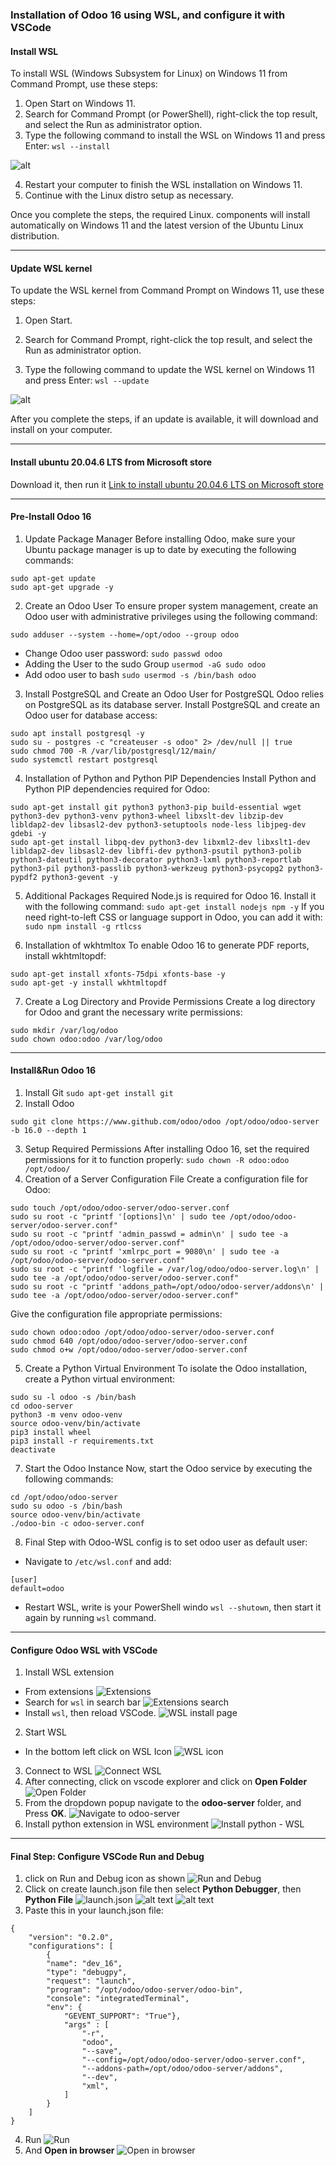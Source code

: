 ### Installation of Odoo 16 using WSL, and configure it with VSCode
#### Install WSL
To install WSL (Windows Subsystem for Linux) on Windows 11 from Command Prompt, use these steps:

1. Open Start on Windows 11.
2. Search for Command Prompt (or PowerShell), right-click the top result, and select the Run as administrator option.
3. Type the following command to install the WSL on Windows 11 and press Enter:
     `wsl --install`

![alt](https://i0.wp.com/pureinfotech.com/wp-content/uploads/2020/11/install-wsl-windows-11-command.jpg?w=1011&quality=78&strip=all&ssl=1)

4. Restart your computer to finish the WSL installation on Windows 11.
5. Continue with the Linux distro setup as necessary.

Once you complete the steps, the required Linux.
components will install automatically on Windows 11 and the latest version of the Ubuntu Linux distribution.

----------

#### Update WSL kernel
To update the WSL kernel from Command Prompt on Windows 11, use these steps:

1. Open Start.

2. Search for Command Prompt, right-click the top result, and select the Run as administrator option.

3. Type the following command to update the WSL kernel on Windows 11 and press Enter:
`wsl --update`

![alt](https://i0.wp.com/pureinfotech.com/wp-content/uploads/2020/11/update-wsl-command-windows11.jpg?w=1011&quality=78&strip=all&ssl=1)

After you complete the steps, if an update is available, it will download and install on your computer.

----------

#### Install ubuntu 20.04.6 LTS from Microsoft store
Download it, then run it
[Link to install ubuntu 20.04.6 LTS on Microsoft store](https://www.microsoft.com/store/productId/9MTTCL66CPXJ?ocid=pdpshare)

----------

#### Pre-Install Odoo 16
1. Update Package Manager
Before installing Odoo, make sure your Ubuntu package manager is up to date by executing the following commands:
```
sudo apt-get update
sudo apt-get upgrade -y
```
2. Create an Odoo User
To ensure proper system management, create an Odoo user with administrative privileges using the following command:

`sudo adduser --system --home=/opt/odoo --group odoo
`
- Change Odoo user password: `sudo passwd odoo`
- Adding the User to the sudo Group 
`usermod -aG sudo odoo`
- Add odoo user to bash
`sudo usermod -s /bin/bash odoo`
3. Install PostgreSQL and Create an Odoo User for PostgreSQL
Odoo relies on PostgreSQL as its database server. Install PostgreSQL and create an Odoo user for database access:

```
sudo apt install postgresql -y
sudo su - postgres -c "createuser -s odoo" 2> /dev/null || true
sudo chmod 700 -R /var/lib/postgresql/12/main/
sudo systemctl restart postgresql
```
4. Installation of Python and Python PIP Dependencies
Install Python and Python PIP dependencies required for Odoo:

```
sudo apt-get install git python3 python3-pip build-essential wget python3-dev python3-venv python3-wheel libxslt-dev libzip-dev libldap2-dev libsasl2-dev python3-setuptools node-less libjpeg-dev gdebi -y
sudo apt-get install libpq-dev python3-dev libxml2-dev libxslt1-dev libldap2-dev libsasl2-dev libffi-dev python3-psutil python3-polib python3-dateutil python3-decorator python3-lxml python3-reportlab python3-pil python3-passlib python3-werkzeug python3-psycopg2 python3-pypdf2 python3-gevent -y
```
5. Additional Packages Required
Node.js is required for Odoo 16. Install it with the following command:
`sudo apt-get install nodejs npm -y`
If you need right-to-left CSS or language support in Odoo, you can add it with:
`sudo npm install -g rtlcss`

6. Installation of wkhtmltox
To enable Odoo 16 to generate PDF reports, install wkhtmltopdf:

```
sudo apt-get install xfonts-75dpi xfonts-base -y
sudo apt-get -y install wkhtmltopdf
```

7. Create a Log Directory and Provide Permissions
Create a log directory for Odoo and grant the necessary write permissions:
```
sudo mkdir /var/log/odoo
sudo chown odoo:odoo /var/log/odoo
```
----------

#### Install&Run Odoo 16
1. Install Git
`sudo apt-get install git`
2. Install Odoo 
```
sudo git clone https://www.github.com/odoo/odoo /opt/odoo/odoo-server -b 16.0 --depth 1
```
3. Setup Required Permissions
After installing Odoo 16, set the required permissions for it to function properly:
`sudo chown -R odoo:odoo /opt/odoo/`
4. Creation of a Server Configuration File
Create a configuration file for Odoo:
```
sudo touch /opt/odoo/odoo-server/odoo-server.conf
sudo su root -c "printf '[options]\n' | sudo tee /opt/odoo/odoo-server/odoo-server.conf"
sudo su root -c "printf 'admin_passwd = admin\n' | sudo tee -a /opt/odoo/odoo-server/odoo-server.conf"
sudo su root -c "printf 'xmlrpc_port = 9080\n' | sudo tee -a /opt/odoo/odoo-server/odoo-server.conf"
sudo su root -c "printf 'logfile = /var/log/odoo/odoo-server.log\n' | sudo tee -a /opt/odoo/odoo-server/odoo-server.conf"
sudo su root -c "printf 'addons_path=/opt/odoo/odoo-server/addons\n' | sudo tee -a /opt/odoo/odoo-server/odoo-server.conf"
```
Give the configuration file appropriate permissions:
```
sudo chown odoo:odoo /opt/odoo/odoo-server/odoo-server.conf
sudo chmod 640 /opt/odoo/odoo-server/odoo-server.conf
sudo chmod o+w /opt/odoo/odoo-server/odoo-server.conf
```
5. Create a Python Virtual Environment
To isolate the Odoo installation, create a Python virtual environment:
```
sudo su -l odoo -s /bin/bash
cd odoo-server
python3 -m venv odoo-venv
source odoo-venv/bin/activate
pip3 install wheel
pip3 install -r requirements.txt
deactivate
```

7. Start the Odoo Instance
Now, start the Odoo service by executing the following commands:

```
cd /opt/odoo/odoo-server
sudo su odoo -s /bin/bash
source odoo-venv/bin/activate
./odoo-bin -c odoo-server.conf
```
8. Final Step with Odoo-WSL config is to set odoo user as default user:
- Navigate to `/etc/wsl.conf` and add:
```
[user]
default=odoo
```
- Restart WSL, write is your PowerShell windo `wsl --shutown`, then start it again by running `wsl` command.

----------

#### Configure Odoo WSL with VSCode
1. Install WSL extension
- From extensions 
![Extensions](src/images/image-2.png)
- Search for `wsl` in search bar
![Extensions search](src/images/image-3.png)
- Install `wsl`, then reload VSCode.
![WSL install page](src/images/image-4.png)

2. Start WSL
- In the bottom left click on WSL Icon
![WSL icon](src/images/image-6.png)
3. Connect to WSL
![Connect WSL](src/images/image-7.png)
3. After connecting, click on vscode explorer and click on **Open Folder** 
![Open Folder](src/images/image-8.png)
4. From the dropdown popup navigate to the **odoo-server** folder, and Press **OK**.
![Navigate to odoo-server](src/images/image-9.png)
5. Install python extension in WSL environment
![Install python - WSL](src/images/image-10.png)

----------

#### Final Step: Configure VSCode Run and Debug
1. click on Run and Debug icon as shown
![Run and Debug](src/images/image-11.png)
2. Click on create launch.json file then select **Python Debugger**, then **Python File**
![launch.json](src/images/image-12.png)
![alt text](src/images/image-13.png)
![alt text](src/images/image-14.png)
3. Paste this in your launch.json file:
```
{
    "version": "0.2.0",
    "configurations": [
        {
        "name": "dev_16",
        "type": "debugpy",
        "request": "launch",
        "program": "/opt/odoo/odoo-server/odoo-bin",
        "console": "integratedTerminal",
        "env": {
            "GEVENT_SUPPORT": "True"},
            "args" : [
                "-r",
                "odoo",
                "--save",
                "--config=/opt/odoo/odoo-server/odoo-server.conf",
                "--addons-path=/opt/odoo/odoo-server/addons",
                "--dev",
                "xml",
            ]
        }
    ]
}
```
4. Run
![Run](src/images/image-15.png)
5. And **Open in browser** 
![Open in browser](src/images/image-16.png)